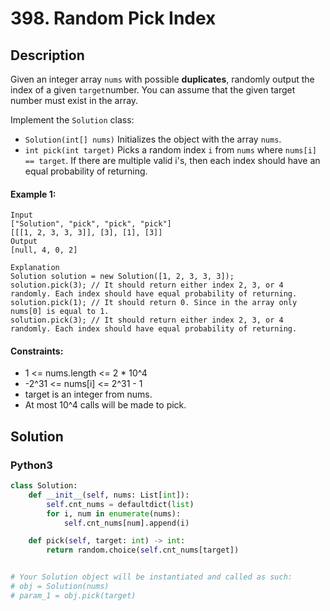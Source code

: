 # 398. Random Pick Index


## Description
Given an integer array `nums` with possible **duplicates**, randomly output the index of a given `target`number. You can assume that the given target number must exist in the array.

Implement the `Solution` class:

-   `Solution(int[] nums)` Initializes the object with the array `nums`.
-   `int pick(int target)` Picks a random index `i` from `nums` where `nums[i] == target`. If there are multiple valid i's, then each index should have an equal probability of returning.

#### Example 1:
```
Input
["Solution", "pick", "pick", "pick"]
[[[1, 2, 3, 3, 3]], [3], [1], [3]]
Output
[null, 4, 0, 2]

Explanation
Solution solution = new Solution([1, 2, 3, 3, 3]);
solution.pick(3); // It should return either index 2, 3, or 4 randomly. Each index should have equal probability of returning.
solution.pick(1); // It should return 0. Since in the array only nums[0] is equal to 1.
solution.pick(3); // It should return either index 2, 3, or 4 randomly. Each index should have equal probability of returning.
```

#### Constraints:
- 1 <= nums.length <= 2 * 10^4
- -2^31 <= nums[i] <= 2^31 - 1
- target is an integer from nums.
- At most 10^4 calls will be made to pick.


## Solution

### Python3
```python
class Solution:
    def __init__(self, nums: List[int]):
        self.cnt_nums = defaultdict(list) 
        for i, num in enumerate(nums):
            self.cnt_nums[num].append(i)

    def pick(self, target: int) -> int:
        return random.choice(self.cnt_nums[target])


# Your Solution object will be instantiated and called as such:
# obj = Solution(nums)
# param_1 = obj.pick(target)
```
